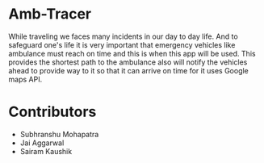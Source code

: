 # Amb-Tracer

<p>While traveling we faces many incidents in our day to day life. And to safeguard one's life it is very important that emergency vehicles like ambulance must reach on time and this is when this app will be used. This provides the shortest path to the ambulance also will notify the vehicles ahead to provide way to it so that it can arrive on time for it uses Google maps API.</p>

# Contributors

- Subhranshu Mohapatra
- Jai Aggarwal
- Sairam Kaushik
